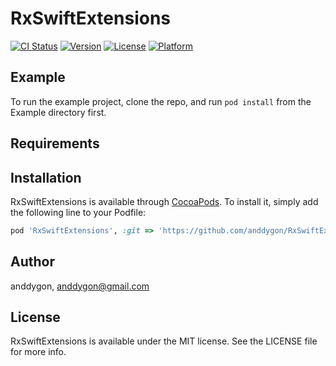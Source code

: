 # RxSwiftExtensions

[![CI Status](https://img.shields.io/travis/xiaop/RxSwiftExtensions.svg?style=flat)](https://travis-ci.org/xiaop/RxSwiftExtensions)
[![Version](https://img.shields.io/cocoapods/v/RxSwiftExtensions.svg?style=flat)](https://cocoapods.org/pods/RxSwiftExtensions)
[![License](https://img.shields.io/cocoapods/l/RxSwiftExtensions.svg?style=flat)](https://cocoapods.org/pods/RxSwiftExtensions)
[![Platform](https://img.shields.io/cocoapods/p/RxSwiftExtensions.svg?style=flat)](https://cocoapods.org/pods/RxSwiftExtensions)

## Example

To run the example project, clone the repo, and run `pod install` from the Example directory first.

## Requirements

## Installation

RxSwiftExtensions is available through [CocoaPods](https://cocoapods.org). To install
it, simply add the following line to your Podfile:

```ruby
pod 'RxSwiftExtensions', :git => 'https://github.com/anddygon/RxSwiftExtensions.git'
```

## Author

anddygon, anddygon@gmail.com

## License

RxSwiftExtensions is available under the MIT license. See the LICENSE file for more info.
